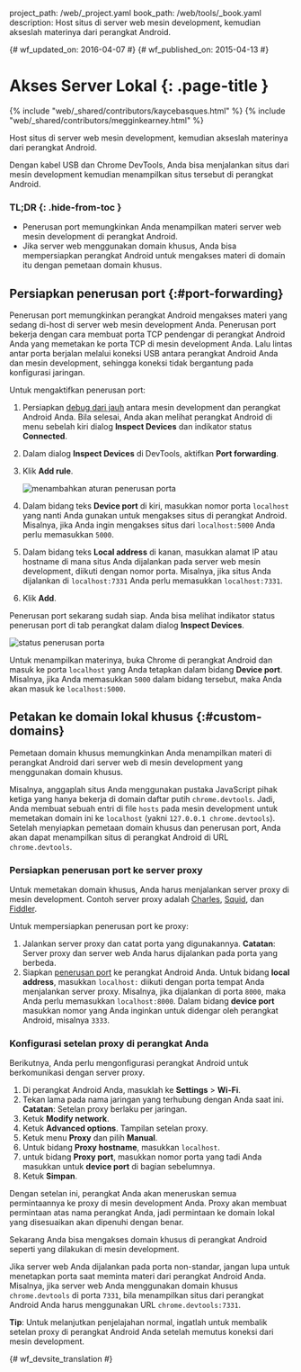 project_path: /web/_project.yaml
book_path: /web/tools/_book.yaml
description: Host situs di server web mesin development, kemudian akseslah materinya dari perangkat Android.

{# wf_updated_on: 2016-04-07 #}
{# wf_published_on: 2015-04-13 #}

# Akses Server Lokal {: .page-title }

{% include "web/_shared/contributors/kaycebasques.html" %}
{% include "web/_shared/contributors/megginkearney.html" %}

Host situs di server web mesin development, kemudian 
akseslah materinya dari perangkat Android.

Dengan kabel USB dan Chrome DevTools, Anda bisa menjalankan situs dari
mesin development kemudian menampilkan situs tersebut di perangkat Android. 


### TL;DR {: .hide-from-toc }
- Penerusan port memungkinkan Anda menampilkan materi server web mesin development di perangkat Android.
- Jika server web menggunakan domain khusus, Anda bisa mempersiapkan perangkat Android untuk mengakses materi di domain itu dengan pemetaan domain khusus.


## Persiapkan penerusan port {:#port-forwarding}

Penerusan port memungkinkan perangkat Android mengakses materi yang sedang
di-host di server web mesin development Anda. Penerusan port bekerja dengan cara
membuat porta TCP pendengar di perangkat Android Anda yang memetakan ke porta TCP
di mesin development Anda. Lalu lintas antar porta berjalan melalui koneksi USB
antara perangkat Android Anda dan mesin development, sehingga
koneksi tidak bergantung pada konfigurasi jaringan.

Untuk mengaktifkan penerusan port:

1. Persiapkan [debug dari jauh](.) antara mesin development dan
   perangkat Android Anda. Bila selesai, Anda akan melihat perangkat Android
   di menu sebelah kiri dialog **Inspect Devices** dan indikator status 
   **Connected**.
1. Dalam dialog **Inspect Devices** di DevTools, aktifkan **Port forwarding**.
1. Klik **Add rule**.

   ![menambahkan aturan penerusan porta](imgs/add-rule.png)
1. Dalam bidang teks **Device port** di kiri, masukkan nomor porta `localhost` yang 
   nanti Anda gunakan untuk mengakses situs di 
   perangkat Android. Misalnya, jika Anda ingin mengakses situs dari `localhost:5000` 
   Anda perlu memasukkan `5000`.
1. Dalam bidang teks **Local address** di kanan, masukkan alamat IP atau 
   hostname di mana situs Anda dijalankan pada server web
   mesin development, diikuti dengan nomor porta. Misalnya, jika situs Anda dijalankan 
   di `localhost:7331` Anda perlu memasukkan `localhost:7331`.
1. Klik **Add**.

Penerusan port sekarang sudah siap. Anda bisa melihat indikator status penerusan
port di tab perangkat dalam dialog **Inspect Devices**.

![status penerusan porta](imgs/port-forwarding-status.png)

Untuk menampilkan materinya, buka Chrome di perangkat Android dan masuk ke 
porta `localhost` yang Anda tetapkan dalam bidang **Device port**. Misalnya, 
jika Anda memasukkan `5000` dalam bidang tersebut, maka Anda akan masuk ke 
`localhost:5000`. 

## Petakan ke domain lokal khusus {:#custom-domains}

Pemetaan domain khusus memungkinkan Anda menampilkan materi di perangkat Android
dari server web di mesin development yang menggunakan domain khusus.

Misalnya, anggaplah situs Anda menggunakan pustaka JavaScript pihak ketiga
yang hanya bekerja di domain daftar putih `chrome.devtools`. Jadi, Anda membuat
sebuah entri di file `hosts` pada mesin development untuk memetakan domain ini 
ke `localhost` (yakni `127.0.0.1 chrome.devtools`). Setelah menyiapkan 
pemetaan domain khusus dan penerusan port, Anda akan dapat menampilkan
situs di perangkat Android di URL `chrome.devtools`. 

### Persiapkan penerusan port ke server proxy

Untuk memetakan domain khusus, Anda harus menjalankan server proxy di 
mesin development. Contoh server proxy adalah [Charles][charles], [Squid][squid], 
dan [Fiddler][fiddler].

Untuk mempersiapkan penerusan port ke proxy:

1. Jalankan server proxy dan catat porta yang digunakannya. **Catatan**: Server 
   proxy dan server web Anda harus dijalankan pada porta yang berbeda.
1. Siapkan [penerusan port](#port-forwarding) ke perangkat Android Anda. Untuk bidang
   **local address**, masukkan `localhost:` diikuti dengan porta tempat Anda
   menjalankan server proxy. Misalnya, jika dijalankan di porta `8000`,
   maka Anda perlu memasukkan `localhost:8000`. Dalam bidang **device port** masukkan 
   nomor yang Anda inginkan untuk didengar oleh perangkat Android, misalnya `3333`.

[charles]: http://www.charlesproxy.com/
[squid]: http://www.squid-cache.org/
[fiddler]: http://www.telerik.com/fiddler

### Konfigurasi setelan proxy di perangkat Anda

Berikutnya, Anda perlu mengonfigurasi perangkat Android untuk berkomunikasi dengan 
server proxy. 

1. Di perangkat Android Anda, masuklah ke **Settings** > **Wi-Fi**.
2. Tekan lama pada nama jaringan yang terhubung dengan Anda saat ini.
   **Catatan**: Setelan proxy berlaku per jaringan.
3. Ketuk **Modify network**.
4. Ketuk **Advanced options**. Tampilan setelan proxy.
5. Ketuk menu **Proxy** dan pilih **Manual**.
6. Untuk bidang **Proxy hostname**, masukkan `localhost`.
7. untuk bidang **Proxy port**, masukkan nomor porta yang tadi Anda masukkan untuk
   **device port** di bagian sebelumnya.
8. Ketuk **Simpan**.

Dengan setelan ini, perangkat Anda akan meneruskan semua permintaannya ke proxy di 
mesin development Anda. Proxy akan membuat permintaan atas nama perangkat Anda, 
jadi permintaan ke domain lokal yang disesuaikan akan dipenuhi dengan benar.

Sekarang Anda bisa mengakses domain khusus di perangkat Android seperti yang 
dilakukan di mesin development. 

Jika server web Anda dijalankan pada porta non-standar,
jangan lupa untuk menetapkan porta saat meminta materi dari perangkat Android
Anda. Misalnya, jika server web Anda menggunakan domain khusus 
`chrome.devtools` di porta `7331`, bila menampilkan situs dari perangkat Android
Anda harus menggunakan URL `chrome.devtools:7331`. 

**Tip**: Untuk melanjutkan penjelajahan normal, ingatlah untuk membalik setelan proxy di 
perangkat Android Anda setelah memutus koneksi dari mesin development.


{# wf_devsite_translation #}
